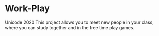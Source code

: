 # Work-Play
Unicode 2020
This project allows you to meet new people in your class, where you can study together and in the free time play games. 

